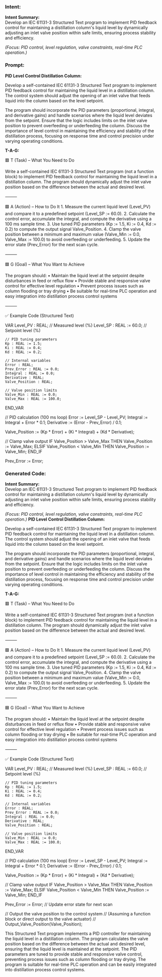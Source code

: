 ### Intent:
**Intent Summary:**  
Develop an IEC 61131-3 Structured Text program to implement PID feedback control for maintaining a distillation column's liquid level by dynamically adjusting an inlet valve position within safe limits, ensuring process stability and efficiency.  

*(Focus: PID control, level regulation, valve constraints, real-time PLC operation.)*

### Prompt:
**PID Level Control Distillation Column:**

Develop a self-contained IEC 61131-3 Structured Text program to implement PID feedback control for maintaining the liquid level in a distillation column. The control system should adjust the opening of an inlet valve that feeds liquid into the column based on the level setpoint.

The program should incorporate the PID parameters (proportional, integral, and derivative gains) and handle scenarios where the liquid level deviates from the setpoint. Ensure that the logic includes limits on the inlet valve position to prevent overfeeding or underfeeding the column. Discuss the importance of level control in maintaining the efficiency and stability of the distillation process, focusing on response time and control precision under varying operating conditions.

**T-A-G:**

🟥 T (Task) – What You Need to Do

Write a self-contained IEC 61131-3 Structured Text program (not a function block) to implement PID feedback control for maintaining the liquid level in a distillation column. The program should dynamically adjust the inlet valve position based on the difference between the actual and desired level.

⸻

🟩 A (Action) – How to Do It
	1.	Measure the current liquid level (Level_PV) and compare it to a predefined setpoint (Level_SP := 60.0).
	2.	Calculate the control error, accumulate the integral, and compute the derivative using a 100 ms sample time.
	3.	Use tuned PID parameters (Kp := 1.5, Ki := 0.4, Kd := 0.2) to compute the output signal Valve_Position.
	4.	Clamp the valve position between a minimum and maximum value (Valve_Min := 0.0, Valve_Max := 100.0) to avoid overfeeding or underfeeding.
	5.	Update the error state (Prev_Error) for the next scan cycle.

⸻

🟦 G (Goal) – What You Want to Achieve

The program should:
	•	Maintain the liquid level at the setpoint despite disturbances in feed or reflux flow
	•	Provide stable and responsive valve control for effective level regulation
	•	Prevent process issues such as column flooding or tray drying
	•	Be suitable for real-time PLC operation and easy integration into distillation process control systems

⸻

✅ Example Code (Structured Text)

VAR
    Level_PV : REAL;                      // Measured level (%)
    Level_SP : REAL := 60.0;              // Setpoint level (%)

    // PID tuning parameters
    Kp : REAL := 1.5;
    Ki : REAL := 0.4;
    Kd : REAL := 0.2;

    // Internal variables
    Error : REAL;
    Prev_Error : REAL := 0.0;
    Integral : REAL := 0.0;
    Derivative : REAL;
    Valve_Position : REAL;

    // Valve position limits
    Valve_Min : REAL := 0.0;
    Valve_Max : REAL := 100.0;
END_VAR

// PID calculation (100 ms loop)
Error := Level_SP - Level_PV;
Integral := Integral + Error * 0.1;
Derivative := (Error - Prev_Error) / 0.1;

Valve_Position := (Kp * Error) + (Ki * Integral) + (Kd * Derivative);

// Clamp valve output
IF Valve_Position > Valve_Max THEN
    Valve_Position := Valve_Max;
ELSIF Valve_Position < Valve_Min THEN
    Valve_Position := Valve_Min;
END_IF

Prev_Error := Error;

### Generated Code:
**Intent Summary:**  
Develop an IEC 61131-3 Structured Text program to implement PID feedback control for maintaining a distillation column's liquid level by dynamically adjusting an inlet valve position within safe limits, ensuring process stability and efficiency.  

*(Focus: PID control, level regulation, valve constraints, real-time PLC operation.)*
**PID Level Control Distillation Column:**

Develop a self-contained IEC 61131-3 Structured Text program to implement PID feedback control for maintaining the liquid level in a distillation column. The control system should adjust the opening of an inlet valve that feeds liquid into the column based on the level setpoint.

The program should incorporate the PID parameters (proportional, integral, and derivative gains) and handle scenarios where the liquid level deviates from the setpoint. Ensure that the logic includes limits on the inlet valve position to prevent overfeeding or underfeeding the column. Discuss the importance of level control in maintaining the efficiency and stability of the distillation process, focusing on response time and control precision under varying operating conditions.

**T-A-G:**

🟥 T (Task) – What You Need to Do

Write a self-contained IEC 61131-3 Structured Text program (not a function block) to implement PID feedback control for maintaining the liquid level in a distillation column. The program should dynamically adjust the inlet valve position based on the difference between the actual and desired level.

⸻

🟩 A (Action) – How to Do It
	1.	Measure the current liquid level (Level_PV) and compare it to a predefined setpoint (Level_SP := 60.0).
	2.	Calculate the control error, accumulate the integral, and compute the derivative using a 100 ms sample time.
	3.	Use tuned PID parameters (Kp := 1.5, Ki := 0.4, Kd := 0.2) to compute the output signal Valve_Position.
	4.	Clamp the valve position between a minimum and maximum value (Valve_Min := 0.0, Valve_Max := 100.0) to avoid overfeeding or underfeeding.
	5.	Update the error state (Prev_Error) for the next scan cycle.

⸻

🟦 G (Goal) – What You Want to Achieve

The program should:
	•	Maintain the liquid level at the setpoint despite disturbances in feed or reflux flow
	•	Provide stable and responsive valve control for effective level regulation
	•	Prevent process issues such as column flooding or tray drying
	•	Be suitable for real-time PLC operation and easy integration into distillation process control systems

⸻

✅ Example Code (Structured Text)

VAR
    Level_PV : REAL;                      // Measured level (%)
    Level_SP : REAL := 60.0;              // Setpoint level (%)

    // PID tuning parameters
    Kp : REAL := 1.5;
    Ki : REAL := 0.4;
    Kd : REAL := 0.2;

    // Internal variables
    Error : REAL;
    Prev_Error : REAL := 0.0;
    Integral : REAL := 0.0;
    Derivative : REAL;
    Valve_Position : REAL;

    // Valve position limits
    Valve_Min : REAL := 0.0;
    Valve_Max : REAL := 100.0;
END_VAR

// PID calculation (100 ms loop)
Error := Level_SP - Level_PV;
Integral := Integral + Error * 0.1;
Derivative := (Error - Prev_Error) / 0.1;

Valve_Position := (Kp * Error) + (Ki * Integral) + (Kd * Derivative);

// Clamp valve output
IF Valve_Position > Valve_Max THEN
    Valve_Position := Valve_Max;
ELSIF Valve_Position < Valve_Min THEN
    Valve_Position := Valve_Min;
END_IF

Prev_Error := Error; // Update error state for next scan

// Output the valve position to the control system
// (Assuming a function block or direct output to the valve actuator)
// Output_Valve_Position(Valve_Position);

This Structured Text program implements a PID controller for maintaining the liquid level in a distillation column. The program calculates the valve position based on the difference between the actual and desired level, ensuring that the liquid level is maintained at the setpoint. The PID parameters are tuned to provide stable and responsive valve control, preventing process issues such as column flooding or tray drying. The program is suitable for real-time PLC operation and can be easily integrated into distillation process control systems.
